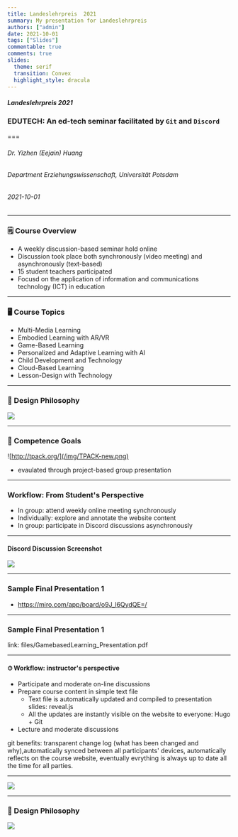 ```yaml
---
title: Landeslehrpreis  2021
summary: My presentation for Landeslehrpreis
authors: ["admin"]
date: 2021-10-01
tags: ["Slides"]
commentable: true
comments: true
slides:
  theme: serif
  transition: Convex
  highlight_style: dracula
---
```


#### *Landeslehrpreis 2021*
### EDUTECH: An ed-tech seminar facilitated by `Git` and `Discord`
===
###### Dr. Yizhen (Eejain) Huang
###### Department Erziehungswissenschaft, Universität Potsdam
###### 2021-10-01

---
### 🗒 Course Overview 
- A weekly discussion-based seminar hold online 
- Discussion took place both synchronously (video meeting) and asynchronously (text-based) 
- 15 student teachers participated
- Focusd on the application of information and communications technology (ICT) in education

---
### 🖥 Course Topics 
- Multi-Media Learning
- Embodied Learning with AR/VR
- Game-Based Learning
- Personalized and Adaptive Learning with AI
- Child Development and Technology
- Cloud-Based Learning
- Lesson-Design with Technology

<!-- covers both theory and application -->

---
### 💫 Design Philosophy 

![](/img/edutech.jpg)

---
### 🎯 Competence Goals

![http://tpack.org/](/img/TPACK-new.png)

- evaulated through project-based group presentation

---
### Workflow: From Student's Perspective

- In group: attend weekly online meeting synchronously
- Individually: explore and annotate the website content
- In group: participate in Discord discussions asynchronously

<!-- --- -->
<!-- ###  How big are 2㎡?  -->

<!-- ![](/img/ardemo.jpg) -->

---
#### Discord Discussion Screenshot

![](img/discord1.png)

---
###  Sample Final Presentation 1
- https://miro.com/app/board/o9J_l6QydQE=/

---
###  Sample Final Presentation 1

link: files/GamebasedLearning_Presentation.pdf

---
#### ⏱ Workflow: instructor's perspective
- Participate and moderate on-line discussions
- Prepare course content in simple text file
    - Text file is automatically updated and compiled to presentation slides: reveal.js
    - All the updates are instantly visible on the website to everyone: Hugo + Git
- Lecture and moderate discussions

<aside class="notes">
      git benefits: transparent change log (what has been changed and why),automatically synced between all participants' devices, automatically reflects on the course website, eventually evrything is always up to date all the time for all parties. 
</aside>


---
![](/img/edutech_snap.png)

---
### 💫 Design Philosophy 

![](/img/edutech.png)

 
